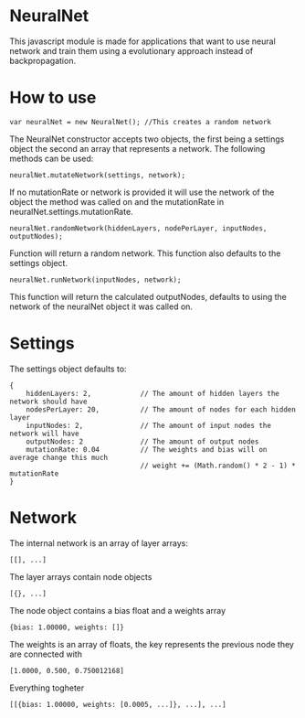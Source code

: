 NeuralNet
=========

This javascript module is made for applications that want to use neural network and train them using a evolutionary approach instead of backpropagation.

How to use
==========

    var neuralNet = new NeuralNet(); //This creates a random network
    
The NeuralNet constructor accepts two objects, the first being a settings object the second an array that represents a network.
The following methods can be used:

    neuralNet.mutateNetwork(settings, network);

If no mutationRate or network is provided it will use the network of the object the method was called on and the mutationRate in neuralNet.settings.mutationRate.

    neuralNet.randomNetwork(hiddenLayers, nodePerLayer, inputNodes, outputNodes);
    
Function will return a random network. This function also defaults to the settings object.

    neuralNet.runNetwork(inputNodes, network);
    
This function will return the calculated outputNodes, defaults to using the network of the neuralNet object it was called on.

Settings
========

The settings object defaults to:

    {
        hiddenLayers: 2,            // The amount of hidden layers the network should have
        nodesPerLayer: 20,          // The amount of nodes for each hidden layer
        inputNodes: 2,              // The amount of input nodes the network will have
        outputNodes: 2              // The amount of output nodes
        mutationRate: 0.04          // The weights and bias will on average change this much
                                    // weight += (Math.random() * 2 - 1) * mutationRate
    }

Network
=======

The internal network is an array of layer arrays:

    [[], ...]

The layer arrays contain node objects

    [{}, ...]
   
The node object contains a bias float and a weights array

    {bias: 1.00000, weights: []}
    
The weights is an array of floats, the key represents the previous node they are connected with

    [1.0000, 0.500, 0.750012168]
    
Everything togheter

    [[{bias: 1.00000, weights: [0.0005, ...]}, ...], ...]
